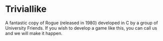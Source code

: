 # Triviallike

A fantastic copy of Rogue (released in 1980) developed in C by a group of University Friends. If you wish to develop a game like this, you can call us and we will make it happen.
